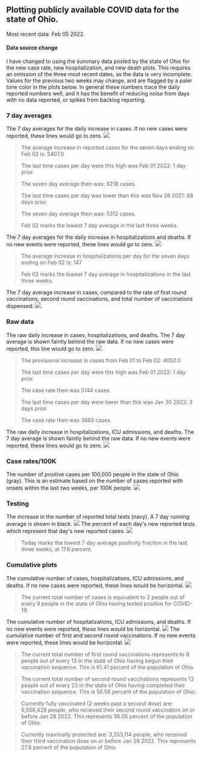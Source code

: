 ## Plotting publicly available COVID data for the state of Ohio. 

Most recent data: Feb 05 2022. 

#### Data source change
I have changed to using the summary data posted by the state of Ohio for the new case rate,
    new hospitalization, and new death plots. This requires an omission of the three most recent dates,
                       as the data is very incomplete. Values for the previous two weeks may change, and are flagged by a paler tone color in the plots below.
                       In general these numbers trace the daily reported numbers well, and it has the benefit
                       of reducing noise from days with no data reported, or spikes from backlog reporting. 

### 7 day averages
The 7 day averages for the daily increase in cases. If no new cases were reported, these lines would go to zero.
![](7dayaverage_cases.png)

>The average increase in reported cases for the seven days ending on Feb 02 is: 5407.0
>
>The last time cases per day were this high was Feb 01 2022: 1 day prior.
>
>The seven day average then was: 6218 cases.

>
>The last time cases per day was lower than this was Nov 26 2021: 68 days prior.
>
>The seven day average then was: 5312 cases.
>
>Feb 02 marks the lowest 7 day average in the last three weeks.

The 7 day averages for the daily increase in hospitalizations and deaths. If no new events were reported, these lines would go to zero.
![](7dayaverage_hospital.png)

>The average increase in hospitalizations per day for the seven days ending on Feb 02 is: 147
>
>Feb 02 marks the lowest 7 day average in hospitalizations in the last three weeks.

The 7 day average increase in cases, compared to the rate of first round vaccinations, second round vaccinations, and total number of vaccinations dispensed:
![](DailyVaccinationsCases.png)

### Raw data
The raw daily increase in cases, hospitalizations, and deaths. The 7 day average is shown faintly behind the raw data. If no new cases were reported, this line would go to zero.
![](DailyCases.png)

>The provisional increase in cases from Feb 01 to Feb 02: 4052.0 
>
>The last time cases per day were this high was Feb 01 2022: 1 day prior. 
>
>The case rate then was 5144 cases.
>
>The last time cases per day were lower than this was Jan 30 2022: 3 days prior. 
>
>The case rate then was 3685 cases.

The raw daily increase in hospitalizations, ICU admissions, and deaths. The 7 day average is shown faintly behind the raw data. If no new events were reported, these lines would go to zero.
![](DailyHospitalizations.png)

### Case rates/100K 

The number of positive cases per 100,000 people in the state of Ohio (gray). This is an estimate based on the number of cases reported with onsets within the last two weeks, per 100K people.
![](7dayaverage_rate.png)
### Testing

The increase in the number of reported total tests (navy). A 7 day running average is shown in black.
![](DailyTests.png)
The percent of each day's new reported tests which represent that day's new reported cases.
![](percentpositive_tests.png)

>Today marks the lowest 7 day average positivity fraction in the last three weeks, at 17.6 percent.

### Cumulative plots
The cumulative number of cases, hospitalizations, ICU admissions, and deaths. If no new cases were reported, these lines would be horizontal.
![](Cases.png)

>The current total number of cases is equivalent to 2 people out of every 9 people in the state of Ohio having tested positive for COVID-19.

The cumulative number of hospitalizations, ICU admissions, and deaths. If no new events were reported, these lines would be horizontal.
![](Hospitalizations.png)
The cumulative number of first and second round vaccinations. If no new events were reported, these lines would be horizontal.
![](Vaccinations.png)

>The current total number of first round vaccinations represents to 8 people out of every 13 in the state of Ohio having begun their vaccination sequence.
>This is 61.41 percent of the population of Ohio.

>The current total number of second round vaccinations represents 13 people out of every 23 in the state of Ohio having completed their vaccination sequence.
>This is 56.56 percent of the population of Ohio.

>Currently fully vaccinated (2 weeks past a second dose) are: 6,558,428 people, who received their second round vaccination on or before Jan 28 2022.
>This represents 56.05 percent of the population of Ohio.

>Currently maximally protected are: 3,253,114 people, who received their third vaccination dose on or before Jan 28 2022.
>This represents 27.8 percent of the population of Ohio.

